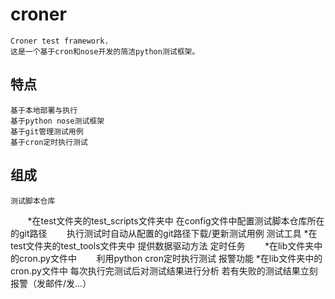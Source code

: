 # croner
    
    Croner test framework.
    这是一个基于cron和nose开发的简洁python测试框架。

## 特点

    基于本地部署与执行
    基于python nose测试框架
    基于git管理测试用例
    基于cron定时执行测试
    
## 组成

    测试脚本仓库
        *在test文件夹的test_scripts文件夹中
        在config文件中配置测试脚本仓库所在的git路径
        执行测试时自动从配置的git路径下载/更新测试用例
    测试工具
        *在test文件夹的test_tools文件夹中
        提供数据驱动方法
    定时任务
        *在lib文件夹中的cron.py文件中
        利用python cron定时执行测试
    报警功能
        *在lib文件夹中的cron.py文件中
        每次执行完测试后对测试结果进行分析
        若有失败的测试结果立刻报警（发邮件/发...）
